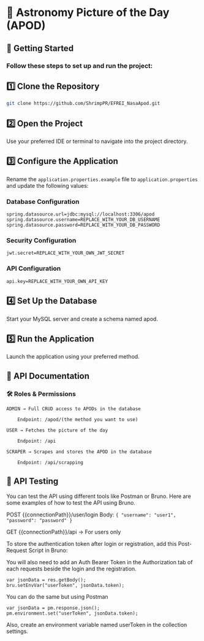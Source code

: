 # 🚀 Astronomy Picture of the Day (APOD)
## 📌 Getting Started

### Follow these steps to set up and run the project:
## 1️⃣ Clone the Repository
```bash
git clone https://github.com/ShrimpPR/EFREI_NasaApod.git
```

## 2️⃣ Open the Project

Use your preferred IDE or terminal to navigate into the project directory.
## 3️⃣ Configure the Application

Rename the `application.properties.example` file to `application.properties` and update the following values:

### Database Configuration
```
spring.datasource.url=jdbc:mysql://localhost:3306/apod  
spring.datasource.username=REPLACE_WITH_YOUR_DB_USERNAME  
spring.datasource.password=REPLACE_WITH_YOUR_DB_PASSWORD
```

### Security Configuration
```
jwt.secret=REPLACE_WITH_YOUR_OWN_JWT_SECRET
```

### API Configuration
```
api.key=REPLACE_WITH_YOUR_OWN_API_KEY
```

## 4️⃣ Set Up the Database

Start your MySQL server and create a schema named apod.
## 5️⃣ Run the Application

Launch the application using your preferred method.
## 📖 API Documentation
### 🛠 Roles & Permissions

    ADMIN → Full CRUD access to APODs in the database

        Endpoint: /apod/(the method you want to use)

    USER → Fetches the picture of the day

        Endpoint: /api

    SCRAPER → Scrapes and stores the APOD in the database

        Endpoint: /api/scrapping

## 🔬 API Testing

You can test the API using different tools like Postman or Bruno. Here are some examples of how to test the API using Bruno.

POST {{connectionPath}}/user/login
Body: `{
    "username": "user1",
    "password": "password"
}`

GET {{connectionPath}}/api -> For users only

To store the authentication token after login or registration, add this Post-Request Script in Bruno:

You will also need to add an Auth Bearer Token in the Authorization tab of each requests beside the login and the registration.

```
var jsonData = res.getBody();
bru.setEnvVar("userToken", jsonData.token);
```

You can do the same but using Postman

```
var jsonData = pm.response.json();
pm.environment.set("userToken", jsonData.token);
```
Also, create an environment variable named userToken in the collection settings.